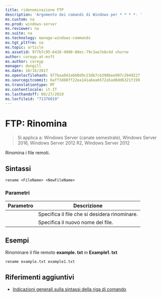 ```yaml
---
title: ridenominazione FTP
description: 'Argomento dei comandi di Windows per * * * *- '
ms.custom: na
ms.prod: windows-server
ms.reviewer: na
ms.suite: na
ms.technology: manage-windows-commands
ms.tgt_pltfrm: na
ms.topic: article
ms.assetid: 977b7c95-6428-4980-80ec-79c3ae7e8c4d vhorne
author: coreyp-at-msft
ms.author: coreyp
manager: dongill
ms.date: 10/16/2017
ms.openlocfilehash: 977baa042a6b0d9c23db7cb398bee997c2049227
ms.sourcegitcommit: 6aff3d88ff22ea141a6ea6572a5ad8dd6321f199
ms.translationtype: MT
ms.contentlocale: it-IT
ms.lasthandoff: 09/27/2019
ms.locfileid: "71376019"
---
```

# <a name="ftp-rename"></a>FTP: Rinomina

>Si applica a: Windows Server (canale semestrale), Windows Server 2016, Windows Server 2012 R2, Windows Server 2012

Rinomina i file remoti.   
## <a name="syntax"></a>Sintassi  
```  
rename <FileName> <NewFileName>  
```  
### <a name="parameters"></a>Parametri  

|   Parametro   |                 Descrizione                 |
|---------------|---------------------------------------------|
|  <FileName>   | Specifica il file che si desidera rinominare. |
| <NewFileName> |        Specifica il nuovo nome del file.         |

## <a name="BKMK_Examples"></a>Esempi  
Rinominare il file remoto **example. txt** in **Example1. txt**  
```  
rename example.txt example1.txt  
```  
## <a name="additional-references"></a>Riferimenti aggiuntivi  
-   [Indicazioni generali sulla sintassi della riga di comando](command-line-syntax-key.md)  
